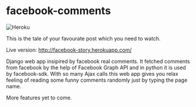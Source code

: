 # facebook-comments

![Heroku](https://heroku-badge.herokuapp.com/?app=facebook-story&root=admin&style=flat)

This is the tale of your favourate post which you need to watch.

Live version: http://facebook-story.herokuapp.com/

Django web app insipired by facebook real comments. It fetched comments from facebook by the help of Facebook Graph API and in python it is used by facebook-sdk.
With so many Ajax calls this web app gives you relax feeling of reading some funny comments randomly just by typing the page name.

More features yet to come.
